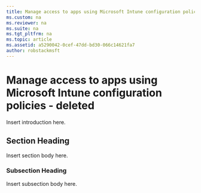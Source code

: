 ```yaml
---
title: Manage access to apps using Microsoft Intune configuration policies - deleted
ms.custom: na
ms.reviewer: na
ms.suite: na
ms.tgt_pltfrm: na
ms.topic: article
ms.assetid: a5290042-0cef-47dd-bd30-066c14621fa7
author: robstackmsft
---
```

# Manage access to apps using Microsoft Intune configuration policies - deleted
Insert introduction here.

## Section Heading
Insert section body here.

### Subsection Heading
Insert subsection body here.

